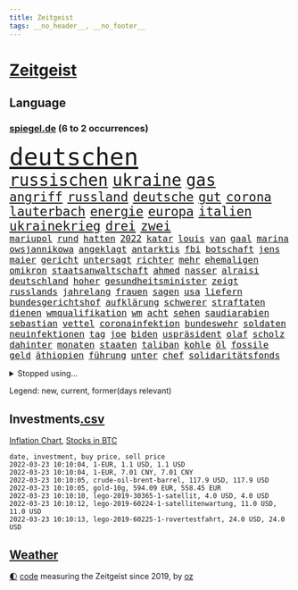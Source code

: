 ```yaml
---
title: Zeitgeist
tags: __no_header__, __no_footer__
---
```


# [Zeitgeist](https://oliz.io/zeitgeist/)

## Language

<h3><a href="https://www.spiegel.de" target="_blank">spiegel.de</a> (6 to 2 occurrences)</h3>
<p style="font-family:monospace">
<span style="font-size:32pt"><a href="news_links.html#deutschen" class="current">deutschen</a></span>
<br>
<span style="font-size:22pt"><a href="news_links.html#russischen" class="current">russischen</a></span>
<span style="font-size:22pt"><a href="news_links.html#ukraine" class="current">ukraine</a></span>
<span style="font-size:22pt"><a href="news_links.html#gas" class="current">gas</a></span>
<br>
<span style="font-size:17pt"><a href="news_links.html#angriff" class="current">angriff</a></span>
<span style="font-size:17pt"><a href="news_links.html#russland" class="current">russland</a></span>
<span style="font-size:17pt"><a href="news_links.html#deutsche" class="current">deutsche</a></span>
<span style="font-size:17pt"><a href="news_links.html#gut" class="current">gut</a></span>
<span style="font-size:17pt"><a href="news_links.html#corona" class="current">corona</a></span>
<span style="font-size:17pt"><a href="news_links.html#lauterbach" class="current">lauterbach</a></span>
<span style="font-size:17pt"><a href="news_links.html#energie" class="current">energie</a></span>
<span style="font-size:17pt"><a href="news_links.html#europa" class="current">europa</a></span>
<span style="font-size:17pt"><a href="news_links.html#italien" class="current">italien</a></span>
<span style="font-size:17pt"><a href="news_links.html#ukrainekrieg" class="current">ukrainekrieg</a></span>
<span style="font-size:17pt"><a href="news_links.html#drei" class="current">drei</a></span>
<span style="font-size:17pt"><a href="news_links.html#zwei" class="current">zwei</a></span>
<br>
<span style="font-size:12pt"><a href="news_links.html#mariupol" class="current">mariupol</a></span>
<span style="font-size:12pt"><a href="news_links.html#rund" class="current">rund</a></span>
<span style="font-size:12pt"><a href="news_links.html#hatten" class="current">hatten</a></span>
<span style="font-size:12pt"><a href="news_links.html#2022" class="current">2022</a></span>
<span style="font-size:12pt"><a href="news_links.html#katar" class="current">katar</a></span>
<span style="font-size:12pt"><a href="news_links.html#louis" class="new">louis</a></span>
<span style="font-size:12pt"><a href="news_links.html#van" class="current">van</a></span>
<span style="font-size:12pt"><a href="news_links.html#gaal" class="new">gaal</a></span>
<span style="font-size:12pt"><a href="news_links.html#marina" class="current">marina</a></span>
<span style="font-size:12pt"><a href="news_links.html#owsjannikowa" class="new">owsjannikowa</a></span>
<span style="font-size:12pt"><a href="news_links.html#angeklagt" class="current">angeklagt</a></span>
<span style="font-size:12pt"><a href="news_links.html#antarktis" class="current">antarktis</a></span>
<span style="font-size:12pt"><a href="news_links.html#fbi" class="current">fbi</a></span>
<span style="font-size:12pt"><a href="news_links.html#botschaft" class="current">botschaft</a></span>
<span style="font-size:12pt"><a href="news_links.html#jens" class="current">jens</a></span>
<span style="font-size:12pt"><a href="news_links.html#maier" class="current">maier</a></span>
<span style="font-size:12pt"><a href="news_links.html#gericht" class="current">gericht</a></span>
<span style="font-size:12pt"><a href="news_links.html#untersagt" class="current">untersagt</a></span>
<span style="font-size:12pt"><a href="news_links.html#richter" class="current">richter</a></span>
<span style="font-size:12pt"><a href="news_links.html#mehr" class="current">mehr</a></span>
<span style="font-size:12pt"><a href="news_links.html#ehemaligen" class="current">ehemaligen</a></span>
<span style="font-size:12pt"><a href="news_links.html#omikron" class="current">omikron</a></span>
<span style="font-size:12pt"><a href="news_links.html#staatsanwaltschaft" class="current">staatsanwaltschaft</a></span>
<span style="font-size:12pt"><a href="news_links.html#ahmed" class="current">ahmed</a></span>
<span style="font-size:12pt"><a href="news_links.html#nasser" class="current">nasser</a></span>
<span style="font-size:12pt"><a href="news_links.html#alraisi" class="new">alraisi</a></span>
<span style="font-size:12pt"><a href="news_links.html#deutschland" class="current">deutschland</a></span>
<span style="font-size:12pt"><a href="news_links.html#hoher" class="current">hoher</a></span>
<span style="font-size:12pt"><a href="news_links.html#gesundheitsminister" class="current">gesundheitsminister</a></span>
<span style="font-size:12pt"><a href="news_links.html#zeigt" class="current">zeigt</a></span>
<span style="font-size:12pt"><a href="news_links.html#russlands" class="current">russlands</a></span>
<span style="font-size:12pt"><a href="news_links.html#jahrelang" class="current">jahrelang</a></span>
<span style="font-size:12pt"><a href="news_links.html#frauen" class="current">frauen</a></span>
<span style="font-size:12pt"><a href="news_links.html#sagen" class="current">sagen</a></span>
<span style="font-size:12pt"><a href="news_links.html#usa" class="current">usa</a></span>
<span style="font-size:12pt"><a href="news_links.html#liefern" class="current">liefern</a></span>
<span style="font-size:12pt"><a href="news_links.html#bundesgerichtshof" class="current">bundesgerichtshof</a></span>
<span style="font-size:12pt"><a href="news_links.html#aufklärung" class="current">aufklärung</a></span>
<span style="font-size:12pt"><a href="news_links.html#schwerer" class="current">schwerer</a></span>
<span style="font-size:12pt"><a href="news_links.html#straftaten" class="current">straftaten</a></span>
<span style="font-size:12pt"><a href="news_links.html#dienen" class="current">dienen</a></span>
<span style="font-size:12pt"><a href="news_links.html#wmqualifikation" class="new">wmqualifikation</a></span>
<span style="font-size:12pt"><a href="news_links.html#wm" class="current">wm</a></span>
<span style="font-size:12pt"><a href="news_links.html#acht" class="current">acht</a></span>
<span style="font-size:12pt"><a href="news_links.html#sehen" class="current">sehen</a></span>
<span style="font-size:12pt"><a href="news_links.html#saudiarabien" class="current">saudiarabien</a></span>
<span style="font-size:12pt"><a href="news_links.html#sebastian" class="current">sebastian</a></span>
<span style="font-size:12pt"><a href="news_links.html#vettel" class="current">vettel</a></span>
<span style="font-size:12pt"><a href="news_links.html#coronainfektion" class="current">coronainfektion</a></span>
<span style="font-size:12pt"><a href="news_links.html#bundeswehr" class="current">bundeswehr</a></span>
<span style="font-size:12pt"><a href="news_links.html#soldaten" class="current">soldaten</a></span>
<span style="font-size:12pt"><a href="news_links.html#neuinfektionen" class="current">neuinfektionen</a></span>
<span style="font-size:12pt"><a href="news_links.html#tag" class="current">tag</a></span>
<span style="font-size:12pt"><a href="news_links.html#joe" class="current">joe</a></span>
<span style="font-size:12pt"><a href="news_links.html#biden" class="current">biden</a></span>
<span style="font-size:12pt"><a href="news_links.html#uspräsident" class="current">uspräsident</a></span>
<span style="font-size:12pt"><a href="news_links.html#olaf" class="current">olaf</a></span>
<span style="font-size:12pt"><a href="news_links.html#scholz" class="current">scholz</a></span>
<span style="font-size:12pt"><a href="news_links.html#dahinter" class="current">dahinter</a></span>
<span style="font-size:12pt"><a href="news_links.html#monaten" class="current">monaten</a></span>
<span style="font-size:12pt"><a href="news_links.html#staaten" class="current">staaten</a></span>
<span style="font-size:12pt"><a href="news_links.html#taliban" class="current">taliban</a></span>
<span style="font-size:12pt"><a href="news_links.html#kohle" class="current">kohle</a></span>
<span style="font-size:12pt"><a href="news_links.html#öl" class="current">öl</a></span>
<span style="font-size:12pt"><a href="news_links.html#fossile" class="current">fossile</a></span>
<span style="font-size:12pt"><a href="news_links.html#geld" class="current">geld</a></span>
<span style="font-size:12pt"><a href="news_links.html#äthiopien" class="current">äthiopien</a></span>
<span style="font-size:12pt"><a href="news_links.html#führung" class="current">führung</a></span>
<span style="font-size:12pt"><a href="news_links.html#unter" class="current">unter</a></span>
<span style="font-size:12pt"><a href="news_links.html#chef" class="current">chef</a></span>
<span style="font-size:12pt"><a href="news_links.html#solidaritätsfonds" class="new">solidaritätsfonds</a></span>
</p>
<details>
<summary>Stopped using...</summary>
<p class="former" style="font-size:12pt">
bundesland(519) coronanews(519) erntet(519) hervor(519) infizierte(519) jan(519) manöver(519) bergen(518) bewaffnete(518) de(518) gerechtigkeit(518) korrigiert(518) rassistisch(518) sparen(518) verbraucherschützer(518) wütet(518) betroffene(517) blickt(517) fischer(517) fortschritt(517) gekürt(517) innenstadt(517) punkte(517) strand(517) verpflichtet(517) weshalb(517) wünscht(517) alternativen(516) angeles(516) anschlag(516) beispiel(516) co₂(516) ermordet(516) frühen(516) schwedische(516) wolfgang(516) amazon(515) arm(515) asiatischen(515) bühne(515) demokraten(515) entwicklungen(515) kündigung(515) netzwerken(515) regionen(515) schlimmer(515) spitzt(515) verzögert(515) wettbewerb(515) äußerst(515) beispielen(514) dauern(514) gründer(514) häufiger(514) irgendwann(514) klimaneutral(514) kolumnist(514) komplizen(514) kraftvoll(514) kriminellen(514) literatur(514) rechtsextremismus(514) reform(514) turin(514) blockieren(513) drama(513) entlassung(513) figur(513) kurzfristig(513) medizin(513) minderjährige(513) profitiert(513) zwillinge(513) achtelfinale(512) bundesrepublik(512) fand(512) flieht(512) gedenken(512) gleichberechtigung(512) innenministerium(512) jobs(512) jörg(512) paare(512) passagiere(512) premiere(512) rassistische(512) reduziert(512) star(512) 150(511) 6(511) angemessen(511) digitaler(511) durchsetzen(511) gutachten(511) hebt(511) kapitän(511) karriereberaterin(511) muster(511) ruf(511) san(511) spdpolitikerin(511) sturz(511) teilnehmer(511) timo(511) untersuchen(511) verlief(511) verschärfung(511) wiederwahl(511) arbeitnehmer(510) arzt(510) bars(510) bitcoin(510) einführen(510) eugh(510) illegale(510) maximal(510) mitunter(510) persönlich(510) solche(510) terroristen(510) ulm(510) verlegt(510) wahlen(510) weise(510) übt(510) augsburg(509) entwurf(509) kurve(509) mieter(509) mutmaßlicher(509) notruf(509) on(509) post(509) schritte(509) verdiente(509) vertrauen(509) wirtschaftsministerium(509) ärzten(509) beklagen(508) dachte(508) entfernt(508) klingt(508) käufer(508) leiten(508) mengen(508) menschenleben(508) neustart(508) schwanger(508) wochenlang(508) überzeugen(508) aufsehen(507) brauchte(507) dach(507) geräte(507) illegal(507) vertreter(507) überwunden(507) bestehen(506) bewegung(506) lob(506) opfern(506) rassistischen(506) rechtlich(506) riss(506) schuss(506) schwindet(506) sensation(506) ungarns(506) weitergegeben(506) yorker(506) atem(505) ausreichend(505) beginnen(505) digitalen(505) expräsident(505) internen(505) irren(505) kleines(505) langfristig(505) spanischen(505) spott(505) starken(505) abschaffen(504) anlagen(504) anwälte(504) debatten(504) djokovic(504) entscheidenden(504) erlitt(504) inszeniert(504) pünktlich(504) verstärken(504) weite(504) werbung(504) übernahme(504) debakel(503) durften(503) gefährlicher(503) hände(503) modell(503) party(503) vorgaben(503) beschert(502) emissionen(502) metropolen(502) punkten(502) regensburg(502) scharfe(502) trieb(502) bolsonaro(501) erlebte(501) ermittlern(501) extremen(501) geprüft(501) jair(501) meist(501) schöne(501) sexuell(501) spektakulären(501) töten(501) coach(500) dennis(500) dominanz(500) grün(500) kimmich(500) schüssen(500) sportlerinnen(500) teamkollegen(500) auskunft(499) ständig(499) tragödie(499) womit(499) betont(498) biontech(498) euparlament(498) stärksten(498) triumph(498) verbessert(498) wähler(498) alice(497) gestritten(497) kinos(497) meinen(497) toter(497) begriff(496) unzählige(496) erschöpft(495) bäume(494) geimpft(494) marco(494) seltsame(494) vorgegangen(494) fehlten(492) landete(492) matthew(492) pkw(492) zahlte(492) zusammenstoß(492) erinnerung(491) gästen(491) monats(491) nachts(491) wusste(491) entspannung(490) leider(490) verwickelt(490) züge(490) engpässe(489) entscheidet(489) ministerium(489) aussehen(488) klarer(488) kontaktbeschränkungen(488) ostsee(488) popstar(488) stimmten(488) zukünftig(488) 19jähriger(487) dran(487) papier(487) steffen(487) kracht(486) nachbar(486) schießen(486) verheerend(486) digital(485) griechischen(485) justin(485) ministerien(484) rang(484) stürzen(484) insolvenz(483) lachen(483) fortsetzung(481) reus(481) schaut(480) schützt(480) vermisste(480) enthüllungen(478) intensivstation(478) uhaft(478) verkürzt(478) vermissten(478) einblick(477) wirbel(477) football(476) pilot(476) andrew(475) festhalten(475) maschine(475) doping(474) katharina(473) schritten(472) schätzen(472) smartphones(471) verschafft(471) überfordert(471) einleiten(470) sophie(469) verpflichten(469) flug(467) dorf(466) sogenannten(466) wiedergewählt(466) wasserstoff(465) voraussichtlich(464) annäherung(463) johannes(462) voraussetzung(462) armen(460) geimpfte(460) nationalsozialismus(459) staatsoberhaupt(459) spacex(455) versicherer(455) gewusst(454) lockern(454) vereins(454) rolf(453) coronafolgen(452) tolle(452) möglichkeit(451) zusätzliche(451) daheim(450) gala(450) rätseln(448) bundespräsidenten(447) schadensersatz(446) coronaimpfung(445) politischer(444) behindert(442) schiffe(442) solches(439) biontech/pfizer(438) geheime(438) befunden(437) flogen(437) kilo(437) badenwürttembergischen(436) coronawochenüberblick(434) kz(432) kopfverletzungen(424) dosis(419) spritze(417) sehe(409) glasgow(408) technische(407) öffnet(406) juristische(402) wucht(402) bekannter(394) verschickt(393) passagier(387) börsengang(385) faust(381) fahrbahn(377) grab(377) demnächst(376) haiti(376) kryptowährungen(376) großstädten(372) rückgang(370) j(369) notstand(366) missbrauchsvorwürfen(361) happy(355) kündigungen(351) angefeindet(350) strecken(349) erschoss(347) pressefreiheit(346) ermittlungsverfahren(341) unis(331) zoff(325) kanadischen(322) aufreger(319) höchster(316) linda(314) brian(312) niemandem(310) geschleudert(309) wissenschaftliche(308) wütenden(308) reichtum(304) außenseiter(302) 2045(298) zurückzukehren(292) 1990(285) eingeladen(281) verursachen(280) lebend(278) gefilmt(276) gefälscht(276) impfquote(275) akzeptieren(273) zusammenarbeiten(268) unschuldig(266) darstellung(265) ausgestellt(263) lokal(260) us(259) brannte(254) naht(254) scheiterten(254) kündigten(251) antisemitisch(250) verwandten(250) schlimmeres(249) zusammengestoßen(249) 72(244) britney(244) gerüchten(244) spears(244) bundesanwaltschaft(242) erpressen(242) kämpften(242) millionenentschädigung(242) demenz(240) lebensgefahr(240) seenot(239) spitzenpolitiker(238) floh(237) geldwäsche(237) rechtens(233) dick(232) umweltverbände(232) kürzen(229) verunsichert(229) attackierte(228) hanau(228) selbstkritisch(227) fühlte(224) hamburgs(224) kreißsaal(224) mittels(221) nähert(221) brasilianischen(220) zähne(220) bundesbank(217) 210(216) ioc(216) missbrauchsvorwürfe(215) superstars(215) topmanager(214) beliebte(213) 120(212) nachhaltiger(212) revier(211) kameras(209) nazizeit(209) zutritt(208) chinesen(207) dämpfen(207) abzugeben(206) marsalek(206) erkenntnissen(205) rutscht(205) abwesenheit(204) berühmteste(204) nachträglich(204) rätselhafte(204) carrie(203) 1992(202) coronaleugnern(201) regnet(201) angelegte(199) aufwand(199) funktionen(199) köpfen(199) 15jährigen(198) navy(198) lebenden(197) sprint(197) betreffen(196) achtjährige(195) befürchtete(195) ertranken(195) drehte(193) gewählte(191) tabellenführer(190) chappatte(189) rast(189) wahrscheinlicher(189) begegnung(187) craig(187) spaziergang(187) gewohnt(185) social(184) jahn(183) autokonzerne(182) samsungs(182) wahlberechtigten(182) orlando(181) neuesten(180) zeitungsbericht(178) ausgeschöpft(177) francisco(177) gehälter(177) kneipen(176) somalia(176) volkspartei(172) benachbarten(169) längsten(169) vergnügen(168) staatsanwältin(167) virginia(167) fehlender(165) tatenlos(165) 06(164) abgaben(164) bitcoins(164) coronaleugner(163) dealer(163) historisches(163) hofften(163) schnelles(163) einzuschätzen(161) startplatz(161) dschihadisten(160) grafiken(160) großbank(160) pflichten(160) trage(160) militärübung(159) sorgerecht(159) coronaprotest(158) ernsthafte(158) giuffre(158) impfnachweise(158) kremlsprecher(158) wohnungsnot(158) aufmarsch(156) augenhöhe(155) finanzhilfen(155) australiens(154) deaktiviert(154) demo(153) emotionen(153) euparlamentarier(153) abkommen(152) aussichten(152) mutmaßliches(152) vornehmen(152) ganzer(151) leiterin(151) weltraum(150) 15000(149) heinrich(149) lithium(149) störungen(149) fdppolitiker(148) redet(148) franz(147) 1975(146) briefe(146) kurze(146) skispringen(146) tiefer(146) rwe(145) siebenmal(145) klägerin(144) mützenich(144) erneuerbaren(143) spiegelrecherchen(143) presseschau(142) wichtiges(142) bedrohte(141) leise(141) liest(141) bernard(140) bizarren(140) brennenden(140) direkte(140) rekonstruiert(140) schmuggel(140) unschuld(140) erzeugerpreise(139) organisieren(139) klimafreundlicher(138) komplette(138) kälte(138) parlamentarier(138) stade(138) gasversorgung(137) grauen(137) verheerendes(136) richtete(135) verprügelt(135) warburg(135) 2700(134) co2preis(134) saal(134) topligen(134) einsturz(133) beantwortet(132) blutproben(132) irische(132) vergibt(132) radioaktiv(131) sauer(131) schürfen(131) sprecherin(130) 66(129) obersten(129) hiv(128) langjähriger(127) absprachen(126) bayernprofi(126) damaligen(126) feiertag(126) verbraucherinnen(126) vorwand(126) bremens(125) spdfraktionschef(125) suisse(125) bescherte(124) credit(124) vorzugehen(124) bestehe(123) tagung(123) christliche(122) kräftigen(122) roth(122) betrüger(121) bundestagspräsidentin(121) klimaneutralität(121) preisverleihung(121) aaron(120) cheftrainer(120) drogenhandel(120) norderstedt(120) wasseroberfläche(120) alpin(119) bas(119) bärbel(119) christlichen(119) objekt(119) ski(119) versenkt(119) befördert(118) fotografin(118) härten(118) veröffentlichten(118) eintraf(117) fegte(117) kaeser(117) motivierter(117) freier(116) isrückkehrerin(116) thorsten(116) hinterließ(115) seibert(114) beseitigt(113) fasziniert(113) geringen(113) zweifache(113) houston(112) irgendwas(112) schrittweise(112) eegumlage(111) stürzten(111) wählte(111) berlinale(110) nervös(110) paraguay(110) porträt(110) interaktive(109) benin(108) formuliert(107) sammlung(107) sportlichen(107) unbegründet(107) amanda(106) rauswerfen(106) coaching(105) dutzenden(105) gegentore(105) viermal(105) überlebender(105) laura(103) musikfestival(103) regierungen(103) strompreis(103) topspieler(103) marburger(102) buhlen(101) extremer(101) kollisionskurs(101) a380(100) billig(100) quarterback(100) stephen(100) teslaaktien(100) auszuhalten(99) stellvertretenden(99) zukünftigen(99) satellitenbild(98) strafstoß(98) versicherung(98) geschmack(97) ungültig(97) verglich(97) warnten(97) zustande(97) playoffs(96) yanqing(96) besatzungsmitglieder(95) miss(95) stellvertreterin(95) tranken(95) verwüstung(95) beratung(94) kurzarbeitergeld(94) söldnern(94) dosen(92) götter(92) menschlich(92) meteorologen(92) podest(92) sagten(92) überlastet(92) bauernbewegung(91) eiskanal(91) heran(91) rauschgift(91) skifahrer(91) videochat(91) 143(90) coronaproteste(90) käme(90) promis(90) schulbus(90) selbstverteidigung(90) angekündigte(89) ebbt(89) coronarunde(88) fehlgeburt(88) kombinierer(88) missverstanden(88) monteure(88) schwächer(88) skrupellosen(88) befragten(87) chefredaktion(87) erschütternd(87) familienministerin(87) fdpverkehrsminister(87) ghislaine(87) lasse(87) maxwell(87) mogadischu(87) olympiaausrichter(87) singe(87) 116(86) brennt(86) gleiche(86) ministerinnen(86) organisatoren(86) sporadisch(86) festivals(85) gestaltet(85) bönisch(84) coronaimpfaktion(84) dsvteam(84) faber(84) gastwirte(84) ligaspiele(84) story(84) zugelassene(84) /(83) diplomatisch(83) kachelmann(83) mittendrin(83) mutationen(83) pflegerinnen(83) privatpersonen(83) ruhrgebiet(83) spurensuche(83) vorsorglich(83) 1400(82) neugier(82) tabellenkeller(82) wecken(82) 87(81) beratungsfirma(81) demütigung(81) elbe(81) gedenktag(81) höhepunkt(81) nordische(81) vertrauensverlust(81) 51(80) cumexaffäre(80) gottesdienst(80) kleinanzeigen(80) langläuferinnen(80) papa(80) stausee(80) tschentscher(80) aufräumen(79) dopings(79) ebay(79) fdpminister(79) fünfter(79) idbuzz(79) verbrennen(79) verstörende(79) automatische(78) buchs(78) buschmann(78) coronaverstöße(78) francesco(78) geiger(78) greuther(78) meyer(78) negativserie(78) superlative(78) vinzenz(78) zeitnah(78) zuständig(78) abstrichen(77) geraden(77) kräftige(77) lieferung(77) sambia(77) schultz(77) totschlags(77) umsatzrückgängen(77) affären(76) aufsehenerregenden(76) bewundert(76) coronabeschlüsse(76) derart(76) elle(76) parallelwelt(76) 330(75) ariane(75) bellevue(75) bundestagsabgeordneten(75) erleidet(75) gastgewerbe(75) herstellen(75) schneit(75) turniere(75) wettert(75) ahnden(74) clanboss(74) finnlands(74) kronprinzessin(74) paradox(74) polizeikräfte(74) schickte(74) amtssitz(73) bronze(73) grau(73) humphries(73) kaillie(73) lochner(73) machtdemonstration(73) erzwingen(72) exklusiv(72) kapiteln(72) landwirtschaftsminister(72) verstreichen(72) brückenbauer(71) kurzerhand(71) mammutaufgabe(71) niedrigeres(71) obdachlos(71) wackelt(71) zutage(71) diplomatie(70) dopingprobe(70) gewährt(70) marschierte(70) reifen(70) skispringer(70) veröffentlichen(70) viererbob(70) 750000(69) agrarminister(69) boy(69) chinesisches(69) curry(69) deeskalation(69) fehlerfrei(69) hinweggefegt(69) inspiriert(69) preissteigerungen(69) solar(69) übergangszeit(69) geste(68) getreten(68) pechstein(68) beamter(67) lord(67) singles(67) abteilung(66) adolf(66) esasonde(66) mühen(66) nominierungen(66) ricarda(66) ullmann(66) vermächtnis(66) autozulieferer(65) fensterscheiben(65) kinderzimmer(65) schatz(65) traurige(65) beschwört(64) ingrid(64) landstriche(64) senegal(64) bowl(63) coronatestpflicht(63) gewaltigen(63) großzügige(63) impossible(63) innenausschuss(63) karpfen(63) sendungen(63) tvreporter(63) absurden(62) coronaschutzmaßnahmen(62) eigenverantwortung(62) nixon(62) punjab(62) rogers(62) singh(62) äh(62) exsoldat(61) formtief(61) gesunden(61) neuwagen(61) partygate(61) wimbledon(61) ergreifen(60) hilfsgelder(60) mikaela(60) obdachlosigkeit(60) preiserhöhung(60) shiffrin(60) traumjob(60) mathematiker(59) prozesses(59) psychologin(59) suizide(59) aktionismus(58) bundespräsidentenwahl(58) fähre(58) resetknopf(58) 70jährige(57) abgeholt(57) einbrecher(57) eisenbichler(57) hidschab(57) osnabrück(57) beach(56) beschweren(56) erwachsener(56) schauspielerinnen(56) versöhnt(56) academy(55) dwd(55) gorman(55) jubiläum(55) pizza(55) startklar(55) dortigen(54) nowitzki(54) usfirmen(54) dreyer(53) drohung(53) riesenslalom(53) untergang(53) virale(53) absolut(52) aktionsplan(52) angreifen(52) arbeitnehmerinnen(52) burghardt(52) christen(52) fröhlich(52) jamanka(52) lebenshaltungskosten(52) mariama(52) privathaus(52) scheibe(52) streifenwagen(52) 25000(51) anstehende(51) geburten(51) impfpflichtdebatte(51) ineinander(51) kratzen(51) kullern(51) salat(51) strafanzeige(51) topstar(51) verabreden(51) überwachung(51) extrembergsteiger(50) gespendet(50) grundstücks(50) gülle(50) massenstartrennen(50) osze(50) podcasts(50) ausblick(49) eughurteil(49) feuerwerkskörper(49) fülle(49) geistig(49) gesundheitsbehörde(49) mindestlohns(49) 50jährige(48) persönlicher(48) pflegebonus(48) riet(48) zerbricht(48) kümmert(47) peilt(47) persönlichkeiten(47) rückschläge(47) zeitgemäß(47) beschlüssen(46) fischen(46) gesünder(46) janeiro(46) verfassungswidrige(46) vielfalt(46) ausgewiesen(45) bobsport(45) dänemarks(45) europaabgeordneter(45) hennig(45) nachwirkt(45) sand(45) stammte(45) truth(45) verkürzung(45) zeitungen(45) crewmitglieder(44) einheimische(44) erwerben(44) rodeln(44) satellitendaten(44) täuschung(44) aufstehen(43) auszustrahlen(43) millionenstrafen(43) postboten(43) tiefpunkt(43) reparatur(42) überschwemmt(42) ausgebrannte(41) auswirken(41) dominant(41) fitness(41) prüfungen(41) vorgeschlagenen(41) begeisterte(40) brisante(40) getroffenen(40) protestierende(40) späten(40) 1350(39) aschermittwoch(39) bestand(39) memoiren(39) selbstverständlich(39) datenschutz(38) ploß(38) bräuchten(37) lynn(37) mediensubventionen(37) partygateskandal(37) volksabstimmung(37) dsvathleten(36) hof(36) moderieren(36) strände(36) verwendung(36) erftstadt(35) impfnachweis(35) nervt(35) operation(35) teufels(35) geglaubter(34) regierungsberater(34) wangerooge(34) anspruchsvoll(33) auswahlverfahren(33) datum(33) hierarchie(33) schwerwiegenden(33) verbessern(33) bobfahrer(32) diebstahl(32) einsturzgefährdet(32) entgeht(32) erwachsenenalter(32) fett(32) lockdownpartys(32) tennisweltranglistenerste(32) trabert(32) trick(32) achtjähriger(31) dienstgrade(31) fremd(31) joschka(31) klingen(31) krankheiten(31) macher(31) matchwinner(31) münchenfreising(31) verschont(31) frankfurts(30) konsequent(30) krüger(30) m(30) neckar(30) überflüssige(30) 61jähriger(29) einlegen(29) exaußenminister(29) hofmeister(29) kühler(29) motivierte(29) neuseelands(29) ramona(29) snowboarderin(29) spezialkräfte(29) 23jährige(28) 93(28) anstalt(28) hübsch(28) kondome(28) leitindex(28) lobende(28) sofortige(28) wahlmanipulation(28) adern(27) erzdiözese(27) oberbürgermeisters(27) schlammlawine(27) umland(27) azoren(26) erzeugt(26) essener(26) heutzutage(26) hirnschäden(26) jubelt(26) kopfbälle(26) krebitz(26) nasen(26) nicolette(26) silbermedaille(26) zelt(26) übergewichtig(26) überzeugung(26) aufteilen(25) botschafterin(25) honduras(25) itexperte(25) kirchenaustritte(25) lupe(25) minusgrade(25) murray(25) pfarrer(25) schnitten(25) vagen(25) wüten(25) ausgebrannt(24) bergung(24) eishockeyteam(24) eutaxonomie(24) knappe(24) runter(24) zurückkommen(24) abgedeckt(23) ai(23) echtheit(23) unheimlich(23) arenen(22) bengals(22) cincinnati(22) einlenken(22) interessieren(22) kansas(22) maine(22) orkan(22) orkanböen(22) schwinden(22) secrets(22) sturmböen(22) sturmtief(22) stürmisch(22) unangenehm(22) wassersportler(22) asiatische(21) böen(21) drahtzieher(21) gemeine(21) ilnur(21) odermatt(21) orkanartige(21) sicherheitskonferenz(21) strafrechtlich(21) stürmischem(21) trägerrakete(21) versagte(21) begründete(20) betreibt(20) burkina(20) eh(20) faso(20) gesichtserkennung(20) ischinger(20) krankenhausgesellschaft(20) moore(20) sturmflut(20) umgestürzte(20) umstürzende(20) end(19) künast(19) limbourg(19) marineschiff(19) mumbai(19) otte(19) renate(19) skeleton(19) stufenweise(19) ukrainerusslandkonflikt(19) wintersturm(19) flores(18) hessenthaler(18) meuthen(18) witt(18) wuppertaler(18) altenheimen(17) durchbrachen(17) ernannten(17) gedemütigt(17) ottawa(17) parteipolitische(17) trudeau(17) attestiert(16) bundesversammlung(16) fahnenträger(16) iocchef(16) liveblog(16) stromanbieter(16) truppenabzug(16) exsiemenschef(15) hinderlich(15) just(15) kamila(15) kylian(15) like(15) rauchen(15) that(15) antiterroreinsatz(14) bdi(14) cnnpräsident(14) fieber(14) hotelzimmer(14) immunisieren(14) spätem(14) straßengraben(14) verlage(14) vollständigen(14) wettbewerbe(14) anzahl(13) dr(13) frenzel(13) lizenz(13) nolte(13) schülern(13) öffnungsschritte(13) blumenkohl(12) immobilienpreise(12) spezialisierte(12) biathlonstaffel(11) bill(11) erdrutsch(11) ereignissen(11) kriminalfall(11) landrat(11) verstoße(11) walijewa(11)
</p>
</details>
<p>Legend: <span class="new">new</span>, <span class="current">current</span>, <span class="former">former(days relevant)</span></p>

## Investments[.csv](investments.csv)

[Inflation Chart](https://inflationchart.com),
[Stocks in BTC](https://stonksinbtc.xyz/)

```
date, investment, buy price, sell price
2022-03-23 10:10:04, 1-EUR, 1.1 USD, 1.1 USD
2022-03-23 10:10:04, 1-EUR, 7.01 CNY, 7.01 CNY
2022-03-23 10:10:05, crude-oil-brent-barrel, 117.9 USD, 117.9 USD
2022-03-23 10:10:05, gold-10g, 594.09 EUR, 558.45 EUR
2022-03-23 10:10:10, lego-2019-30365-1-satellit, 4.0 USD, 4.0 USD
2022-03-23 10:10:12, lego-2019-60224-1-satellitenwartung, 11.0 USD, 11.0 USD
2022-03-23 10:10:13, lego-2019-60225-1-rovertestfahrt, 24.0 USD, 24.0 USD
```

## [Weather](weather.html)

<footer>
<a href="javascript:toggleTheme()" class="nav">🌓</a>
<a href="https://github.com/ooz/zeitgeist">code</a> measuring the Zeitgeist since 2019, by <a href="https://oliz.io">oz</a>
</footer>
